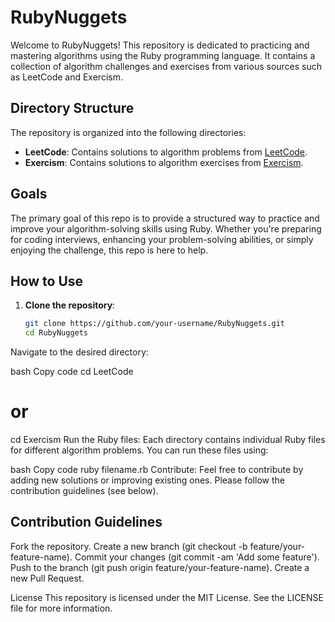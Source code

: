 # RubyNuggets

Welcome to RubyNuggets! This repository is dedicated to practicing and mastering algorithms using the Ruby programming language. It contains a collection of algorithm challenges and exercises from various sources such as LeetCode and Exercism.

## Directory Structure

The repository is organized into the following directories:

- **LeetCode**: Contains solutions to algorithm problems from [LeetCode](https://leetcode.com/).
- **Exercism**: Contains solutions to algorithm exercises from [Exercism](https://exercism.io/).

## Goals

The primary goal of this repo is to provide a structured way to practice and improve your algorithm-solving skills using Ruby. Whether you're preparing for coding interviews, enhancing your problem-solving abilities, or simply enjoying the challenge, this repo is here to help.

## How to Use

1. **Clone the repository**:
   ```bash
   git clone https://github.com/your-username/RubyNuggets.git
   cd RubyNuggets
Navigate to the desired directory:

bash
Copy code
cd LeetCode
# or
cd Exercism
Run the Ruby files:
Each directory contains individual Ruby files for different algorithm problems. You can run these files using:

bash
Copy code
ruby filename.rb
Contribute:
Feel free to contribute by adding new solutions or improving existing ones. Please follow the contribution guidelines (see below).

## Contribution Guidelines
Fork the repository.
Create a new branch (git checkout -b feature/your-feature-name).
Commit your changes (git commit -am 'Add some feature').
Push to the branch (git push origin feature/your-feature-name).
Create a new Pull Request.


License
This repository is licensed under the MIT License. 
See the LICENSE file for more information.